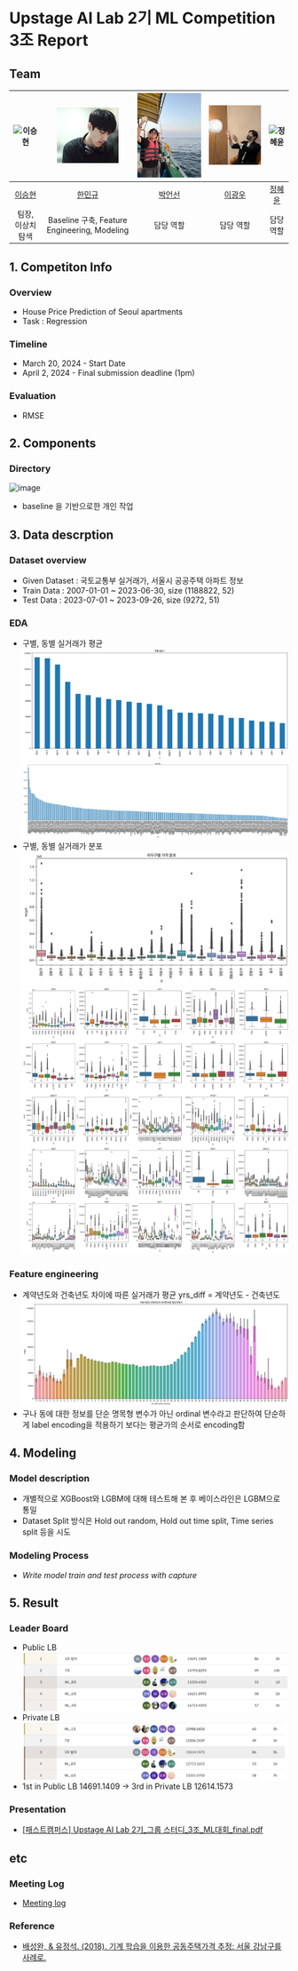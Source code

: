 # Upstage AI Lab 2기 ML Competition 3조 Report

## Team

| ![이승현](https://avatars.githubusercontent.com/u/66935871?v=4) | ![한민규](https://github.com/UpstageAILab2/upstage-ml-regression-3/blob/main/imgs/MangooH.png) | ![박언선](https://github.com/UpstageAILab2/upstage-ml-regression-3/blob/main/imgs/eonseon.png) | ![이광우](https://github.com/UpstageAILab2/upstage-ml-regression-3/blob/main/imgs/kwangwoo.png) | ![정혜윤](https://avatars.githubusercontent.com/u/118159352?v=4) |
| :--------------------------------------------------------------: | :--------------------------------------------------------------: | :--------------------------------------------------------------: | :--------------------------------------------------------------: | :--------------------------------------------------------------: |
|            [이승현](https://github.com/EffortLEE1008)             |            [한민규](https://github.com/MangooH)             |            [박언선](https://github.com/eonpark)             |            [이광우](https://github.com/UpstageAILab)             |            [정혜윤](https://github.com/Hye-yoonJeong)             |
|                            팀장, 이상치 탐색                             |                            Baseline 구축, Feature Engineering, Modeling                             |                            담당 역할                             |                            담당 역할                             |                            담당 역할                             |

## 1. Competiton Info

### Overview

- House Price Prediction of Seoul apartments
- Task : Regression

### Timeline

- March 20, 2024 - Start Date
- April 2, 2024 - Final submission deadline (1pm)

### Evaluation

- RMSE

## 2. Components

### Directory

![image](https://github.com/UpstageAILab2/upstage-ml-regression-3/assets/88866306/c89c5c51-8c99-4707-a915-05b7dd0d1610)
- baseline 을 기반으로한 개인 작업

## 3. Data descrption

### Dataset overview

- Given Dataset : 국토교통부 실거래가, 서울시 공공주택 아파트 정보
- Train Data : 2007-01-01 ~ 2023-06-30, size (1188822, 52)
- Test Data : 2023-07-01 ~ 2023-09-26, size (9272, 51)

### EDA

- 구별, 동별 실거래가 평균
![구별평균가](https://github.com/UpstageAILab2/upstage-ml-regression-3/blob/main/yoon/plots/%EA%B5%AC%EB%B3%84%ED%8F%89%EA%B7%A0%EA%B0%80.png)
![동별평균가](https://github.com/UpstageAILab2/upstage-ml-regression-3/blob/main/yoon/plots/%EB%8F%99%EB%B3%84%ED%8F%89%EA%B7%A0%EA%B0%80.png)
- 구별, 동별 실거래가 분포
![구별실거래가분포](https://github.com/UpstageAILab2/upstage-ml-regression-3/blob/main/imgs/%EC%9E%90%EC%B9%98%EA%B5%AC%EB%B3%84%EA%B0%80%EA%B2%A9%EB%B6%84%ED%8F%AC.png)
![동별실거래가분포](https://github.com/UpstageAILab2/upstage-ml-regression-3/blob/main/imgs/%EB%8F%99%EB%B3%84%EA%B0%80%EA%B2%A9%EB%B6%84%ED%8F%AC.png)


### Feature engineering

- 계약년도와 건축년도 차이에 따른 실거래가 평균
yrs_diff = 계약년도 - 건축년도
![yrs_diff](https://github.com/UpstageAILab2/upstage-ml-regression-3/blob/main/imgs/yrs_diff.png)
- 구나 동에 대한 정보를 단순 명목형 변수가 아닌 ordinal 변수라고 판단하여 단순하게 label encoding을 적용하기 보다는 평균가의 순서로 encoding함

## 4. Modeling

### Model description

- 개별적으로 XGBoost와 LGBM에 대해 테스트해 본 후 베이스라인은 LGBM으로 통일
- Dataset Split 방식은 Hold out random, Hold out time split, Time series split 등을 시도


### Modeling Process

- _Write model train and test process with capture_

## 5. Result

### Leader Board

- Public LB
![publicLB](https://github.com/UpstageAILab2/upstage-ml-regression-3/blob/main/imgs/publicLB.png)
- Private LB
![privateLB](https://github.com/UpstageAILab2/upstage-ml-regression-3/blob/main/imgs/privateLB.png)
- 1st in Public LB 14691.1409 → 3rd in Private LB 12614.1573

### Presentation

- [[패스트캠퍼스] Upstage AI Lab 2기_그룹 스터디_3조_ML대회_final.pdf ](https://github.com/UpstageAILab2/upstage-ml-regression-3/blob/main/docs/pdf/%5B%ED%8C%A8%EC%8A%A4%ED%8A%B8%EC%BA%A0%ED%8D%BC%EC%8A%A4%5D%20Upstage%20AI%20Lab%202%EA%B8%B0_%EA%B7%B8%EB%A3%B9%20%EC%8A%A4%ED%84%B0%EB%94%94_3%EC%A1%B0_ML%EB%8C%80%ED%9A%8C_final.pdf)

## etc

### Meeting Log

- [Meeting log](https://www.notion.so/f6317c9bc94c436db7c85008be72feb7?v=35c93e65be114867af23a0365ff9e1a0)

### Reference

- [배성완, & 유정석. (2018). 기계 학습을 이용한 공동주택가격 추정: 서울 강남구를 사례로.](http://www.kreaa.or.kr/data/vol24-1/24_01_05.pdf)

